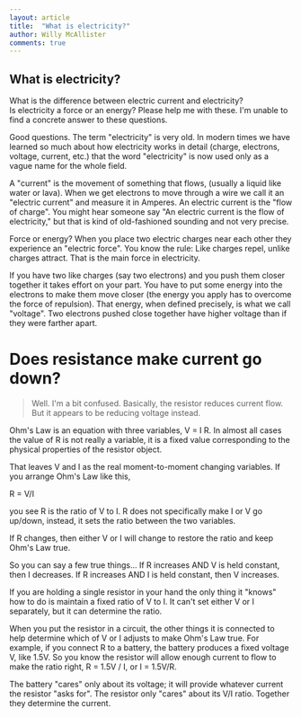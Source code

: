 ```yaml
---
layout: article
title:  "What is electricity?"
author: Willy McAllister
comments: true
---
```


## What is electricity?  

What is the difference between electric current and electricity?  
Is electricity a force or an energy?  Please help me with these. I'm unable to find a concrete answer to these questions.

Good questions. The term "electricity" is very old. In modern times we have learned so much about how electricity works in detail (charge, electrons, voltage, current, etc.) that the word "electricity" is now used only as a vague name for the whole field.

A "current" is the movement of something that flows, (usually a liquid like water or lava). When we get electrons to move through a wire we call it an "electric current" and measure it in Amperes. An electric current is the "flow of charge". You might hear someone say "An electric current is the flow of electricity," but that is kind of old-fashioned sounding and not very precise.

Force or energy?
When you place two electric charges near each other they experience an "electric force". You know the rule: Like charges repel, unlike charges attract. That is the main force in electricity.

If you have two like charges (say two electrons) and you push them closer together it takes effort on your part. You have to put some energy into the electrons to make them move closer (the energy you apply has to overcome the force of repulsion). That energy, when defined precisely, is what we call "voltage". Two electrons pushed close together have higher voltage than if they were farther apart.

# Does resistance make current go down?

>Well. I'm a bit confused. Basically, the resistor reduces current flow. But it appears to be reducing voltage instead.

Ohm's Law is an equation with three variables, V = I R. In almost all cases the value of R is not really a variable, it is a fixed value corresponding to the physical properties of the resistor object.

That leaves V and I as the real moment-to-moment changing variables. If you arrange Ohm's Law like this,

R = V/I

you see R is the ratio of V to I. R does not specifically make I or V go up/down, instead, it sets the ratio between the two variables.

If R changes, then either V or I will change to restore the ratio and keep Ohm's Law true.

So you can say a few true things...
If R increases AND V is held constant, then I decreases.
If R increases AND I is held constant, then V increases.

If you are holding a single resistor in your hand the only thing it "knows" how to do is maintain a fixed ratio of V to I. It can't set either V or I separately, but it can determine the ratio.

When you put the resistor in a circuit, the other things it is connected to help determine which of V or I adjusts to make Ohm's Law true. For example, if you connect R to a battery, the battery produces a fixed voltage V, like 1.5V. So you know the resistor will allow enough current to flow to make the ratio right,
R = 1.5V / I, or I = 1.5V/R.

The battery "cares" only about its voltage; it will provide whatever current the resistor "asks for". The resistor only "cares" about its V/I ratio. Together they determine the current.